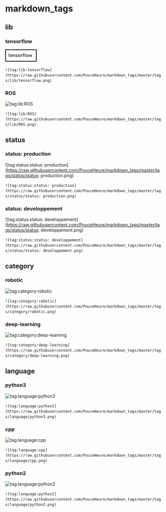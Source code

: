# markdown_tags
## lib
### tensorflow
![tag:lib:tensorflow](https://raw.githubusercontent.com/PouceHeure/markdown_tags/master/tags/lib/tensorflow.png)

```![tag:lib:tensorflow](https://raw.githubusercontent.com/PouceHeure/markdown_tags/master/tags/lib/tensorflow.png)```
### ROS
![tag:lib:ROS](https://raw.githubusercontent.com/PouceHeure/markdown_tags/master/tags/lib/ROS.png)

```![tag:lib:ROS](https://raw.githubusercontent.com/PouceHeure/markdown_tags/master/tags/lib/ROS.png)```
## status
### status: production
![tag:status:status: production](https://raw.githubusercontent.com/PouceHeure/markdown_tags/master/tags/status/status: production.png)

```![tag:status:status: production](https://raw.githubusercontent.com/PouceHeure/markdown_tags/master/tags/status/status: production.png)```
### status: developpement
![tag:status:status: developpement](https://raw.githubusercontent.com/PouceHeure/markdown_tags/master/tags/status/status: developpement.png)

```![tag:status:status: developpement](https://raw.githubusercontent.com/PouceHeure/markdown_tags/master/tags/status/status: developpement.png)```
## category
### robotic
![tag:category:robotic](https://raw.githubusercontent.com/PouceHeure/markdown_tags/master/tags/category/robotic.png)

```![tag:category:robotic](https://raw.githubusercontent.com/PouceHeure/markdown_tags/master/tags/category/robotic.png)```
### deep-learning
![tag:category:deep-learning](https://raw.githubusercontent.com/PouceHeure/markdown_tags/master/tags/category/deep-learning.png)

```![tag:category:deep-learning](https://raw.githubusercontent.com/PouceHeure/markdown_tags/master/tags/category/deep-learning.png)```
## language
### python3
![tag:language:python3](https://raw.githubusercontent.com/PouceHeure/markdown_tags/master/tags/language/python3.png)

```![tag:language:python3](https://raw.githubusercontent.com/PouceHeure/markdown_tags/master/tags/language/python3.png)```
### cpp
![tag:language:cpp](https://raw.githubusercontent.com/PouceHeure/markdown_tags/master/tags/language/cpp.png)

```![tag:language:cpp](https://raw.githubusercontent.com/PouceHeure/markdown_tags/master/tags/language/cpp.png)```
### python2
![tag:language:python2](https://raw.githubusercontent.com/PouceHeure/markdown_tags/master/tags/language/python2.png)

```![tag:language:python2](https://raw.githubusercontent.com/PouceHeure/markdown_tags/master/tags/language/python2.png)```